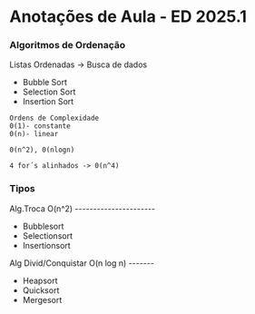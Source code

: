 # Anotações de Aula - ED 2025.1

### Algoritmos de Ordenação 

Listas Ordenadas -> Busca de dados

- Bubble Sort
- Selection Sort
- Insertion Sort

```
Ordens de Complexidade 
0(1)- constante
0(n)- linear

0(n^2), 0(nlogn)

4 for´s alinhados -> 0(n^4)
```
### Tipos

Alg.Troca O(n^2) ----------------------

- Bubblesort
- Selectionsort
- Insertionsort  

Alg Divid/Conquistar O(n log n) -------

- Heapsort
- Quicksort
- Mergesort   